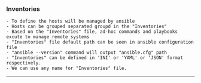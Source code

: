 ###

### Inventories
	- To define the hosts will be managed by ansible 
	- Hosts can be grouped separated groupd in the "Inventories"
	- Based on the "Inventories" file, ad-hoc commands and playbooks excute to manage remote systems
	- "Inventories" file default path can be seen in ansible configuration file
	- "ansible --version" command will output "ansible.cfg" path
	- "Inventories" can be defined in 'INI' or 'YAML' or 'JSON' format respectively.
	- We can use any name for "Inventories" file.

---



